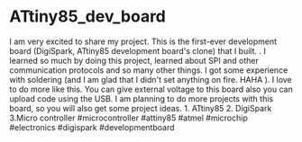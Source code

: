 # ATtiny85_dev_board
I am very excited to share my project. This is the first-ever development board (DigiSpark, ATtiny85 development board's clone) that I built. . I learned so much by doing this project, learned about SPI and other communication protocols and so many other things. I got some experience with soldering (and I am glad that I didn't set anything on fire. HAHA ). I love to do more like this.  You can give external voltage to this board also you can upload code using the USB. I am planning to do more projects with this board, so you will also get some project ideas. 1. ATtiny85 2. DigiSpark 3.Micro controller  #microcontroller #attiny85 #atmel #microchip #electronics #digispark #developmentboard
